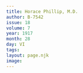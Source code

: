 ```yaml
---
title: Horace Phillip, M.D.
author: B-7542
issue: 18
volume: 7
year: 1917
month: 28
day: VI
tags:
layout: page.njk
image:
---
```


